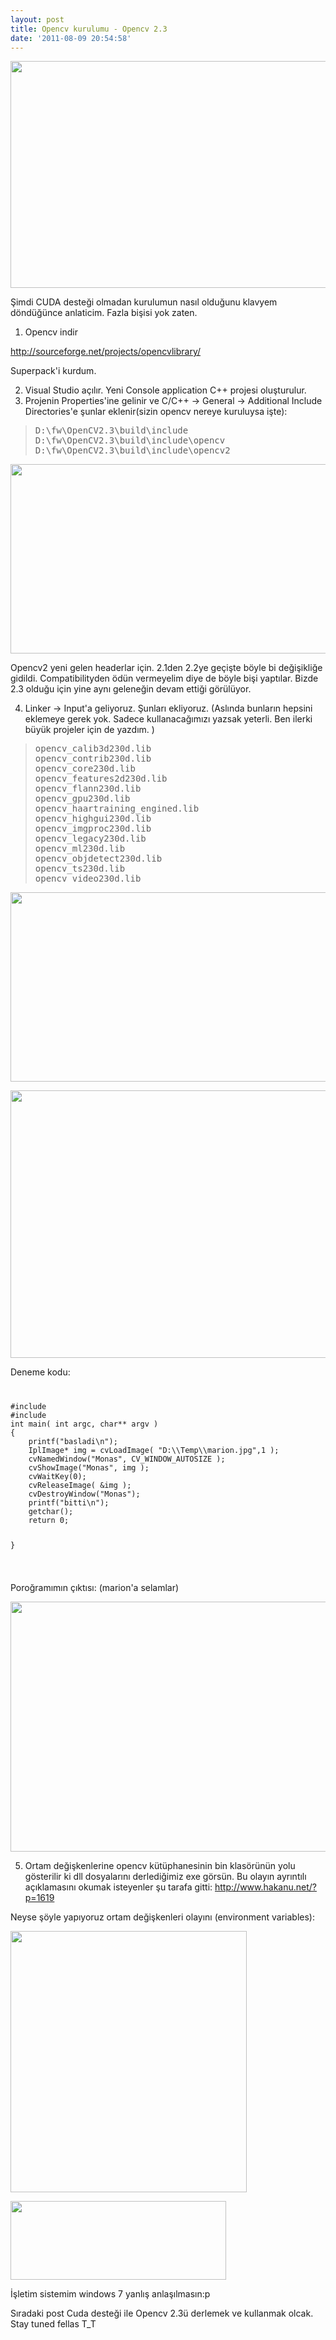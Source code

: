 ```yaml
---
layout: post
title: Opencv kurulumu - Opencv 2.3
date: '2011-08-09 20:54:58'
---
```


<a href="http://devdala.files.wordpress.com/2011/08/bscap04571.jpg"><img class="aligncenter" src="http://devdala.files.wordpress.com/2011/08/bscap04571.jpg" alt="" width="645" height="363" /></a>

Şimdi CUDA desteği olmadan kurulumun nasıl olduğunu klavyem döndüğünce anlaticim. Fazla bişisi yok zaten.
<ol type="1">
	<li value="1">Opencv indir</li>
</ol>
<a href="http://sourceforge.net/projects/opencvlibrary/">http://sourceforge.net/projects/opencvlibrary/</a>

Superpack'i kurdum.
<ol type="1">
	<li value="2">Visual Studio açılır. Yeni Console application C++ projesi oluşturulur.</li>
	<li>Projenin Properties'ine gelinir ve C/C++ -&gt; General -&gt; Additional Include Directories'e şunlar eklenir(sizin opencv nereye kuruluysa işte):</li>
</ol>
<blockquote>
<pre>D:\fw\OpenCV2.3\build\include
D:\fw\OpenCV2.3\build\include\opencv
D:\fw\OpenCV2.3\build\include\opencv2</pre>
</blockquote>
<a href="http://devdala.files.wordpress.com/2011/08/opencv-11.png"><img class="aligncenter" src="http://devdala.files.wordpress.com/2011/08/opencv-11.png" alt="" width="752" height="303" /></a>

Opencv2 yeni gelen headerlar için. 2.1den 2.2ye geçişte böyle bi değişikliğe gidildi. Compatibilityden ödün vermeyelim diye de böyle bişi yaptılar. Bizde 2.3 olduğu için yine aynı geleneğin devam ettiği görülüyor.

4. Linker -&gt; Input'a geliyoruz. Şunları ekliyoruz. (Aslında bunların hepsini eklemeye gerek yok. Sadece kullanacağımızı yazsak yeterli. Ben ilerki büyük projeler için de yazdım. )
<blockquote>
<pre>opencv_calib3d230d.lib
opencv_contrib230d.lib
opencv_core230d.lib
opencv_features2d230d.lib
opencv_flann230d.lib
opencv_gpu230d.lib
opencv_haartraining_engined.lib
opencv_highgui230d.lib
opencv_imgproc230d.lib
opencv_legacy230d.lib
opencv_ml230d.lib
opencv_objdetect230d.lib
opencv_ts230d.lib
opencv_video230d.lib</pre>
</blockquote>
<a href="http://devdala.files.wordpress.com/2011/08/opencv-21.png"><img class="aligncenter" src="http://devdala.files.wordpress.com/2011/08/opencv-21.png" alt="" width="747" height="303" /></a>

<a href="http://devdala.files.wordpress.com/2011/08/opencv-31.png"><img class="aligncenter" src="http://devdala.files.wordpress.com/2011/08/opencv-31.png" alt="" width="750" height="428" /></a>

Deneme kodu:

<code>
<pre lang="c" line="1">
#include <stdio.h>
#include <highgui.h>
int main( int argc, char** argv )
{
	printf("basladi\n");
	IplImage* img = cvLoadImage( "D:\\Temp\\marion.jpg",1 );
	cvNamedWindow("Monas", CV_WINDOW_AUTOSIZE );
	cvShowImage("Monas", img );
	cvWaitKey(0);
	cvReleaseImage( &img );
	cvDestroyWindow("Monas");
	printf("bitti\n");
	getchar();
	return 0;

}
</pre>
</code>

Poroğramımın çıktısı: (marion'a selamlar)

<a href="http://devdala.files.wordpress.com/2011/08/opencv-81.png"><img class="aligncenter" src="http://devdala.files.wordpress.com/2011/08/opencv-81.png" alt="" width="676" height="400" /></a>

5. Ortam değişkenlerine opencv kütüphanesinin bin klasörünün yolu gösterilir ki dll dosyalarını derlediğimiz exe görsün. Bu olayın ayrıntılı açıklamasını okumak isteyenler şu tarafa gitti: <a href="http://www.hakanu.net/?p=1619">http://www.hakanu.net/?p=1619</a>

Neyse şöyle yapıyoruz ortam değişkenleri olayını (environment variables):

<a href="http://devdala.files.wordpress.com/2011/08/opencv-51.png"><img class="aligncenter" src="http://devdala.files.wordpress.com/2011/08/opencv-51.png" alt="" width="378" height="418" /></a>

<a href="http://devdala.files.wordpress.com/2011/08/opencv-6.png"><img class="aligncenter" src="http://devdala.files.wordpress.com/2011/08/opencv-6.png" alt="" width="345" height="126" /></a>

İşletim sistemim windows 7 yanlış anlaşılmasın:p

Sıradaki post Cuda desteği ile Opencv 2.3ü derlemek ve kullanmak olcak. Stay tuned fellas T_T